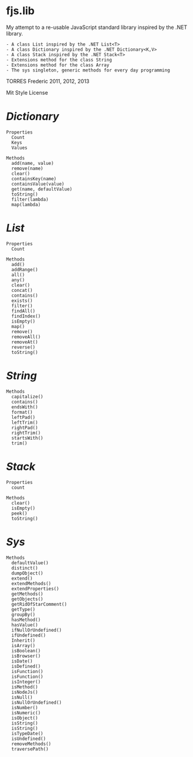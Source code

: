 fjs.lib
=======
My attempt to a re-usable JavaScript standard library inspired by the .NET library.

    - A class List inspired by the .NET List<T>
    - A class Dictionary inspired by the .NET Dictionary<K,V>
    - A class Stack inspired by the .NET Stack<T>
    - Extensions method for the class String
    - Extensions method for the class Array
    - The sys singleton, generic methods for every day programming

TORRES Frederic 2011, 2012, 2013

Mit Style License

  ***Dictionary***
===============

    Properties
      Count
      Keys
      Values

    Methods
      add(name, value)
      remove(name)
      clear()
      containsKey(name)
      containsValue(value)
      get(name, defaultValue)
      toString()
      filter(lambda)
      map(lambda)

  ***List***
===============

    Properties
      Count

    Methods
      add()
      addRange()
      all()
      any()
      clear()
      concat()
      contains()
      exists()
      filter()
      findAll()
      findIndex()
      isEmpty()
      map()
      remove()
      removeAll()
      removeAt()
      reverse()
      toString()


  ***String***
===============

    Methods
      capitalize()
      contains()
      endsWith()
      format()
      leftPad()
      leftTrim()
      rightPad()
      rightTrim()
      startsWith()
      trim()

  ***Stack***
===============

    Properties
      count

    Methods
      clear()
      isEmpty()
      peek()
      toString()


  ***Sys***
===============

    Methods
      defaultValue()
      distinct()
      dumpObject()
      extend()
      extendMethods()
      extendProperties()
      getMethods()
      getObjects()
      getRidOfStarComment()
      getType()
      groupBy()
      hasMethod()
      hasValue()
      ifNullOrUndefined()
      ifUndefined()
      Inherit()
      isArray()
      isBoolean()
      isBrowser()
      isDate()
      isDefined()
      isFunction()
      isFunction()
      isInteger()
      isMethod()
      isNodeJs()
      isNull()
      isNullOrUndefined()
      isNumber()
      isNumeric()
      isObject()
      isString()
      isString()
      isTypeDate()
      isUndefined()
      removeMethods()
      traversePath()


